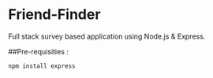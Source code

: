# Friend-Finder
Full stack survey based application using Node.js &amp; Express.

##Pre-requisities : 

    npm install express